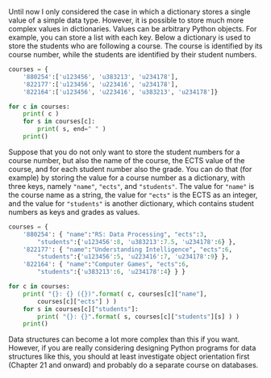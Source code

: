 Until now I only considered the case in which a dictionary stores a
single value of a simple data type. However, it is possible to store
much more complex values in dictionaries. Values can be arbitrary Python
objects. For example, you can store a list with each key. Below a
dictionary is used to store the students who are following a course. The
course is identified by its course number, while the students are
identified by their student numbers.

```python
courses = {
    '880254':['u123456', 'u383213', 'u234178'],
    '822177':['u123456', 'u223416', 'u234178'],
    '822164':['u123456', 'u223416', 'u383213', 'u234178']}

for c in courses:
    print( c )
    for s in courses[c]:
        print( s, end=" " )
    print()
```

Suppose that you do not only want to store the student numbers for a
course number, but also the name of the course, the ECTS value of the
course, and for each student number also the grade. You can do that (for
example) by storing the value for a course number as a dictionary, with
three keys, namely `"name"`, `"ects"`, and `"students"`. The value for
`"name"` is the course name as a string, the value for `"ects"` is the
ECTS as an integer, and the value for `"students"` is another
dictionary, which contains student numbers as keys and grades as values.

```python
courses = {
    '880254': { "name":"RS: Data Processing", "ects":3,
        "students":{'u123456':8, 'u383213':7.5, 'u234178':6} },
    '822177': { "name":"Understanding Intelligence", "ects":6,
        "students":{'u123456':5, 'u223416':7, 'u234178':9} },
    '822164': { "name":"Computer Games", "ects":6,
        "students":{'u383213':6, 'u234178':4} } }

for c in courses:
    print( "{}: {} ({})".format( c, courses[c]["name"],
        courses[c]["ects"] ) )
    for s in courses[c]["students"]:
        print( "{}: {}".format( s, courses[c]["students"][s] ) )
    print()
```

Data structures can become a lot more complex than this if you want.
However, if you are really considering designing Python programs for
data structures like this, you should at least investigate object
orientation first (Chapter
21
and onward) and probably do a separate course on databases.
